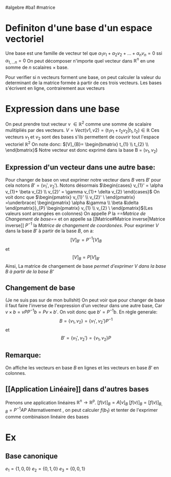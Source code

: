 #algebre #ba1 #matrice 
# Definiton d'une base d'un espace vectoriel
Une base est une famille de vecteur tel que
$\alpha_{1}v_{1}+ \alpha_{2}v_{2}+ \dots+ \alpha_{n}v_{n} = 0$ ssi $\alpha_{1,...n} = 0$
On peut décomposer n'importe quel vecteur dans $\mathbb{R}^{n}$ en une somme de $n$ scalaires $\times$ base.

Pour verifier si n vecteurs forment une base, on peut calculer la valeur du determinant de la matrice formée à partir de ces trois vecteurs.
Les bases s'écrivent en ligne, contrairement aux vecteurs

# Expression dans une base
On peut prendre tout vecteur v $\in \mathbb{R}^{2}$ comme une somme de scalaire mulitipliés par des vecteurs.
$V = Vect(v1,v2) =  (t_{1}v_{1}+t_{2}v_{2}|t_{1},t_{2}) \in \mathbb{R}$
Ces vecteurs $v_{1}$ et $v_{2}$ sont des bases s'ils permettent de couvrir tout l'espace vectoriel $\mathbb{R}^{2}$
On note donc:
$[V]_{B}= \begin{bmatrix}
t_{1} \\
t_{2} \\
\end{bmatrix}$
Notre vecteur est donc exprimé dans la base B = $(v_{1},v_{2})$
## Expression d'un vecteur dans une autre base:
Pour changer de base on veut exprimer notre vecteur dans $B$ vers $B'$ pour cela notons $B' = (v_{1}',v_{2}')$. 
Notons désormais
$\begin{cases}
v_{1}' = \alpha v_{1}+ \beta v_{2}
 \\
v_{2}' = \gamma v_{1}+ \delta v_{2}
\end{cases}$
On voit donc que
$\begin{pmatrix}
v_{1}' \\
v_{2}' \
\end{pmatrix} =\underbrace{
\begin{pmatrix} \alpha &\gamma \\ \beta &\delta \end{pmatrix}}_{P}
\begin{pmatrix}
v_{1} \\
v_{2} \
\end{pmatrix}$(Les valeurs sont arrangées en colonnes)
On appelle $P^{}$ la _==Matrice de Changement de base==_ et on appelle sa [[Matrice#Matrice inverse|Matrice inverse]] $P^{-1}$ la _Matrice de changement de coordonées_.
Pour exprimer $V$ dans la base $B'$ à partir de la base $B$, on a: 
$$[V]_{B'} = P^{-1} [V]_{B}$$ et $$[V]_{B} =  P[V]_{B'}$$
Ainsi, La matrice de changement de base _permet d'exprimer $V$ dans la base B à partir de la base B'_
## Changement de base
(Je ne suis pas sur de mon bullshit)
On peut voir que pour changer de base il faut faire l'inverse de l'expression d'un vecteur dans une autre base, Car $v\times b = vPP^{-1}b =P v\times b'$. On voit donc que $b' = P^{-1}b$. En règle generale:
$$B = \{ v_{1}, v_{2} \} = \{ v_{1}', v_{2}' \}P^{-1}$$
et
$$ B' = \{ v_{1}', v_{2}' \} = \{ v_{1}, v_{2} \}P$$
## Remarque:
On affiche les vecteurs en base $B$ en lignes et les vecteurs en base $B'$ en colonnes.
## [[Application Linéaire]] dans d'autres bases
Prenons une application linéaires $\mathbb{R}^n \to \mathbb{R}^p$.
$[f(v)]_B = A[v]_B$
$[f(v)]_B=[f(v)]_{B,B}= P^{-1}AP$
Alternativement , on peut calculer $f(b_1)$ et tenter de l'exprimer comme combinaison linéaire des bases
# Ex
## Base canonique
$e_1 = \{1,0,0\} \ e_2 = \{0,1,0\} \ e_3 = \{0,0,1\}$